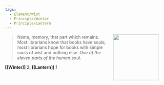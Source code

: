 ```yaml
---
tags:
  - Element/Wist
  - Principle/Winter
  - Principle/Lantern
---
```


<div style="float: right; padding-left: 10px;"><img src="/Elements of the Soul/files/wist.png" width=150 width=100 style="margin:0" /></div>

> Name, memory, that part which remains. Most librarians know that books have souls; most librarians hope for books with simple souls of wist and nothing else. *One of the eleven parts of the human soul.*

**[[Winter]]** 2, **[[Lantern]]** 1